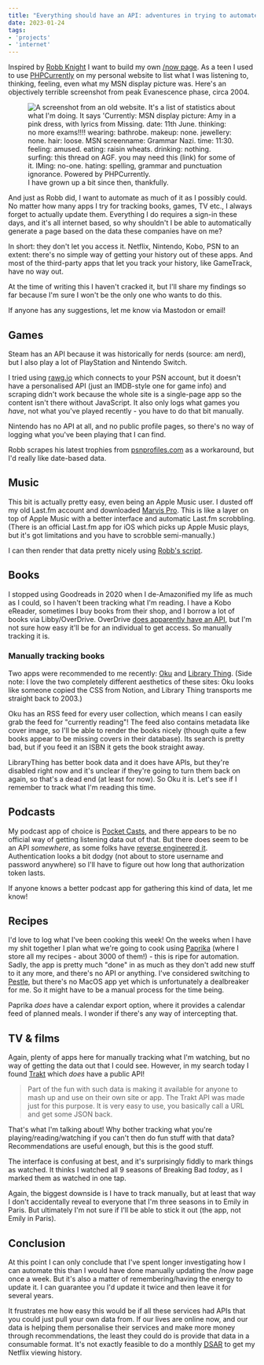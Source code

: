 ```yaml
---
title: "Everything should have an API: adventures in trying to automate stuff"
date: 2023-01-24
tags: 
- 'projects'
- 'internet'
---
```


Inspired by [Robb Knight](https://rknight.me/automating-my-now-page/) I want to build my own [/now page](https://nownownow.com/about). As a teen I used to use [PHPCurrently](https://web.archive.org/web/20040603160236/http://www.codegrrl.com/scripts/phpcurrently/index.php) on my personal website to list what I was listening to, thinking, feeling, even what my MSN display picture was. Here's an objectively terrible screenshot from peak Evanescence phase, circa 2004.

<figure>
  <img class="small" alt="A screenshot from an old website. It's a list of statistics about what I'm doing. It says 'Currently:
MSN display picture: Amy in a pink dress, with lyrics from Missing.
date: 11th June.
thinking: no more exams!!!!
wearing: bathrobe.
makeup: none.
jewellery: none.
hair: loose.
MSN screenname: Grammar Nazi.
time: 11:30.
feeling: amused.
eating: raisin wheats.
drinking: nothing.
surfing: this thread on AGF. you may need this (link) for some of it.
IMing: no-one.
hating: spelling, grammar and punctuation ignorance.
Powered by PHPCurrently." src="/img/blog/phpcurrently.png" />
    <figcaption>
  I have grown up a bit since then, thankfully.
  </figcaption>
</figure>

And just as Robb did, I want to automate as much of it as I possibly could. No matter how many apps I try for tracking books, games, TV etc., I always forget to actually update them. Everything I do requires a sign-in these days, and it's all internet based, so why shouldn't I be able to automatically generate a page based on the data these companies have on me?

In short: they don't let you access it. Netflix, Nintendo, Kobo, PSN to an extent: there's no simple way of getting your history out of these apps. And most of the third-party apps that let you track your history, like GameTrack, have no way out.

At the time of writing this I haven't cracked it, but I'll share my findings so far because I'm sure I won't be the only one who wants to do this.

If anyone has any suggestions, let me know via Mastodon or email!

## Games
Steam has an API because it was historically for nerds (source: am nerd), but I also play a lot of PlayStation and Nintendo Switch. 

I tried using [rawg.io](https://rawg.io) which connects to your PSN account, but it doesn't have a personalised API (just an IMDB-style one for game info) and scraping didn't work because the whole site is a single-page app so the content isn't there without JavaScript. It also only logs what games you *have*, not what you've played recently - you have to do that bit manually. 

Nintendo has no API at all, and no public profile pages, so there's no way of logging what you've been playing that I can find.

Robb scrapes his latest trophies from [psnprofiles.com](https://psnprofiles.com) as a workaround, but I'd really like date-based data. 

## Music
This bit is actually pretty easy, even being an Apple Music user. I dusted off my old Last.fm account and downloaded [Marvis Pro](https://apps.apple.com/gb/app/marvis-pro/id1447768809). This is like a layer on top of Apple Music with a better interface and automatic Last.fm scrobbling. (There is an official Last.fm app for iOS which picks up Apple Music plays, but it's got limitations and you have to scrobble semi-manually.)

I can then render that data pretty nicely using [Robb's script](https://github.com/rknightuk/api/blob/main/services/lastfm.js). 

## Books
I stopped using Goodreads in 2020 when I de-Amazonified my life as much as I could, so I haven't been tracking what I'm reading. I have a Kobo eReader, sometimes I buy books from their shop, and I borrow a lot of books via Libby/OverDrive. OverDrive [does apparently have an API](https://developer.overdrive.com/apis), but I'm not sure how easy it'll be for an individual to get access. So manually tracking it is. 

### Manually tracking books
Two apps were recommended to me recently: [Oku](https://oku.club) and [Library Thing](https://librarything.com). (Side note: I love the two completely different aesthetics of these sites: Oku looks like someone copied the CSS from Notion, and Library Thing transports me straight back to 2003.)

Oku has an RSS feed for every user collection, which means I can easily grab the feed for "currently reading"! The feed also contains metadata like cover image, so I'll be able to render the books nicely (though quite a few books appear to be missing covers in their database). Its search is pretty bad, but if you feed it an ISBN it gets the book straight away.

LibraryThing has better book data and it does have APIs, but they're disabled right now and it's unclear if they're going to turn them back on again, so that's a dead end (at least for now). So Oku it is. Let's see if I remember to track what I'm reading this time.

## Podcasts
My podcast app of choice is [Pocket Casts](https://pocketcasts.com/), and there appears to be no official way of getting listening data out of that. But there does seem to be an API *somewhere*, as some folks have [reverse engineered it](https://willschenk.com/articles/2019/reverse_engineering_apis_using_chrome/). Authentication looks a bit dodgy (not about to store username and password anywhere) so I'll have to figure out how long that authorization token lasts.  

If anyone knows a better podcast app for gathering this kind of data, let me know! 

## Recipes
I'd love to log what I've been cooking this week! On the weeks when I have my shit together I plan what we're going to cook using [Paprika](https://www.paprikaapp.com/) (where I store all my recipes - about 3000 of them!) - this is ripe for automation. Sadly, the app is pretty much "done" in as much as they don't add new stuff to it any more, and there's no API or anything. I've considered switching to [Pestle](https://pestlechef.app/), but there's no MacOS app yet which is unfortunately a dealbreaker for me. So it might have to be a manual process for the time being. 

Paprika *does* have a calendar export option, where it provides a calendar feed of planned meals. I wonder if there's any way of intercepting that. 

## TV & films
Again, plenty of apps here for manually tracking what I'm watching, but no way of getting the data out that I could see. However, in my search today I found [Trakt](https://trakt.tv/) which *does* have a public API! 

> Part of the fun with such data is making it available for anyone to mash up and use on their own site or app. The Trakt API was made just for this purpose. It is very easy to use, you basically call a URL and get some JSON back.

That's what I'm talking about! Why bother tracking what you're playing/reading/watching if you can't then do fun stuff with that data? Recommendations are useful enough, but this is the good stuff. 

The interface is confusing at best, and it's surprisingly fiddly to mark things as watched. It thinks I watched all 9 seasons of Breaking Bad *today*, as I marked them as watched in one tap. 

Again, the biggest downside is I have to track manually, but at least that way I don't accidentally reveal to everyone that I'm three seasons in to Emily in Paris. But ultimately I'm not sure if I'll be able to stick it out (the app, not Emily in Paris).

## Conclusion
At this point I can only conclude that I've spent longer investigating how I can automate this than I would have done manually updating the /now page once a week. But it's also a matter of remembering/having the energy to update it. I can guarantee you I'd update it twice and then leave it for several years.

It frustrates me how easy this would be if all these services had APIs that you could just pull your own data from. If our lives are online now, and our data is helping them personalise their services and make more money through recommendations, the least they could do is provide that data in a consumable format. It's not exactly feasible to do a monthly [<abbr title="Data Subject Access Request">DSAR</abbr>](https://ico.org.uk/for-organisations/guide-to-data-protection/guide-to-the-general-data-protection-regulation-gdpr/individual-rights/right-of-access/) to get my Netflix viewing history. 

